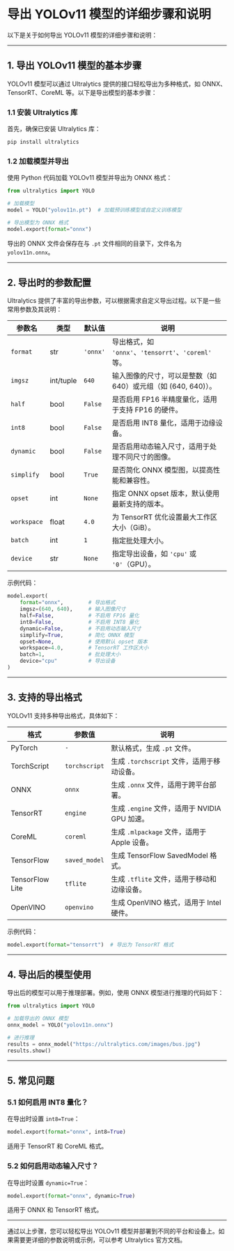 # 导出 YOLOv11 模型的详细步骤和说明

以下是关于如何导出 YOLOv11 模型的详细步骤和说明：

---

## 1. **导出 YOLOv11 模型的基本步骤**
YOLOv11 模型可以通过 Ultralytics 提供的接口轻松导出为多种格式，如 ONNX、TensorRT、CoreML 等。以下是导出模型的基本步骤：

### 1.1 安装 Ultralytics 库
首先，确保已安装 Ultralytics 库：
```bash
pip install ultralytics
```

### 1.2 加载模型并导出
使用 Python 代码加载 YOLOv11 模型并导出为 ONNX 格式：
```python
from ultralytics import YOLO

# 加载模型
model = YOLO("yolov11n.pt")  # 加载预训练模型或自定义训练模型

# 导出模型为 ONNX 格式
model.export(format="onnx")
```
导出的 ONNX 文件会保存在与 `.pt` 文件相同的目录下，文件名为 `yolov11n.onnx`。

---

## 2. **导出时的参数配置**
Ultralytics 提供了丰富的导出参数，可以根据需求自定义导出过程。以下是一些常用参数及其说明：

| 参数名       | 类型       | 默认值   | 说明                                                                 |
|--------------|------------|----------|----------------------------------------------------------------------|
| `format`     | str        | `'onnx'` | 导出格式，如 `'onnx'`、`'tensorrt'`、`'coreml'` 等。                 |
| `imgsz`      | int/tuple  | `640`    | 输入图像的尺寸，可以是整数（如 640）或元组（如 (640, 640)）。        |
| `half`       | bool       | `False`  | 是否启用 FP16 半精度量化，适用于支持 FP16 的硬件。                   |
| `int8`       | bool       | `False`  | 是否启用 INT8 量化，适用于边缘设备。                                 |
| `dynamic`    | bool       | `False`  | 是否启用动态输入尺寸，适用于处理不同尺寸的图像。                     |
| `simplify`   | bool       | `True`   | 是否简化 ONNX 模型图，以提高性能和兼容性。                           |
| `opset`      | int        | `None`   | 指定 ONNX opset 版本，默认使用最新支持的版本。                       |
| `workspace`  | float      | `4.0`    | 为 TensorRT 优化设置最大工作区大小（GiB）。                          |
| `batch`      | int        | `1`      | 指定批处理大小。                                                     |
| `device`     | str        | `None`   | 指定导出设备，如 `'cpu'` 或 `'0'`（GPU）。                           |

示例代码：
```python
model.export(
    format="onnx",        # 导出格式
    imgsz=(640, 640),     # 输入图像尺寸
    half=False,           # 不启用 FP16 量化
    int8=False,           # 不启用 INT8 量化
    dynamic=False,        # 不启用动态输入尺寸
    simplify=True,        # 简化 ONNX 模型
    opset=None,           # 使用默认 opset 版本
    workspace=4.0,        # TensorRT 工作区大小
    batch=1,              # 批处理大小
    device="cpu"          # 导出设备
)
```


---

## 3. **支持的导出格式**
YOLOv11 支持多种导出格式，具体如下：

| 格式           | 参数值         | 说明                                                                 |
|----------------|----------------|----------------------------------------------------------------------|
| PyTorch        | `-`            | 默认格式，生成 `.pt` 文件。                                          |
| TorchScript    | `torchscript`  | 生成 `.torchscript` 文件，适用于移动设备。                           |
| ONNX           | `onnx`         | 生成 `.onnx` 文件，适用于跨平台部署。                                |
| TensorRT       | `engine`       | 生成 `.engine` 文件，适用于 NVIDIA GPU 加速。                        |
| CoreML         | `coreml`       | 生成 `.mlpackage` 文件，适用于 Apple 设备。                          |
| TensorFlow     | `saved_model`  | 生成 TensorFlow SavedModel 格式。                                    |
| TensorFlow Lite| `tflite`       | 生成 `.tflite` 文件，适用于移动和边缘设备。                          |
| OpenVINO       | `openvino`     | 生成 OpenVINO 格式，适用于 Intel 硬件。                              |

示例代码：
```python
model.export(format="tensorrt")  # 导出为 TensorRT 格式
```


---

## 4. **导出后的模型使用**
导出后的模型可以用于推理部署。例如，使用 ONNX 模型进行推理的代码如下：
```python
from ultralytics import YOLO

# 加载导出的 ONNX 模型
onnx_model = YOLO("yolov11n.onnx")

# 进行推理
results = onnx_model("https://ultralytics.com/images/bus.jpg")
results.show()
```


---

## 5. **常见问题**
### 5.1 如何启用 INT8 量化？
在导出时设置 `int8=True`：
```python
model.export(format="onnx", int8=True)
```
适用于 TensorRT 和 CoreML 格式。

### 5.2 如何启用动态输入尺寸？
在导出时设置 `dynamic=True`：
```python
model.export(format="onnx", dynamic=True)
```
适用于 ONNX 和 TensorRT 格式。

---

通过以上步骤，您可以轻松导出 YOLOv11 模型并部署到不同的平台和设备上。如果需要更详细的参数说明或示例，可以参考 Ultralytics 官方文档。